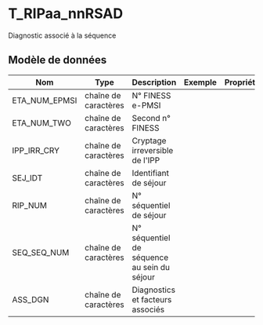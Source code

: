 # T_RIPaa_nnRSAD

Diagnostic associé à la séquence


## Modèle de données

|Nom|Type|Description|Exemple|Propriétés|
|-|-|-|-|-|
|ETA_NUM_EPMSI|chaîne de caractères|N° FINESS e-PMSI|||
|ETA_NUM_TWO|chaîne de caractères|Second n° FINESS|||
|IPP_IRR_CRY|chaîne de caractères|Cryptage irreversible de l'IPP|||
|SEJ_IDT|chaîne de caractères|Identifiant de séjour|||
|RIP_NUM|chaîne de caractères|N° séquentiel de séjour|||
|SEQ_SEQ_NUM|chaîne de caractères|N° séquentiel de séquence au sein du séjour|||
|ASS_DGN|chaîne de caractères|Diagnostics et facteurs associés|||

